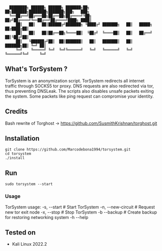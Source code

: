 
      ████████╗ ██████╗ ██████╗ ███████╗██╗   ██╗███████╗████████╗███████╗███╗   ███╗
      ╚══██╔══╝██╔═══██╗██╔══██╗██╔════╝╚██╗ ██╔╝██╔════╝╚══██╔══╝██╔════╝████╗ ████║
         ██║   ██║   ██║██████╔╝███████╗ ╚████╔╝ ███████╗   ██║   █████╗  ██╔████╔██║
         ██║   ██║   ██║██╔══██╗╚════██║  ╚██╔╝  ╚════██║   ██║   ██╔══╝  ██║╚██╔╝██║
         ██║   ╚██████╔╝██║  ██║███████║   ██║   ███████║   ██║   ███████╗██║ ╚═╝ ██║
         ╚═╝    ╚═════╝ ╚═╝  ╚═╝╚══════╝   ╚═╝   ╚══════╝   ╚═╝   ╚══════╝╚═╝     ╚═╝

## What's TorSystem ?
TorSystem is an anonymization script. TorSystem redirects all internet traffic through SOCKS5 tor proxy. DNS requests are also redirected via tor, thus preventing DNSLeak. The scripts also disables unsafe packets exiting the system. Some packets like ping request can compromise your identity.

## Credits
Bash rewrite of Torghost -> https://github.com/SusmithKrishnan/torghost.git

## Installation
```
git clone https://github.com/Marcodebona1994/torsystem.git
cd torsystem
./install
```

## Run
```
sudo torsystem --start
```

### Usage

TorSystem usage:
  -s, --start       	   # Start TorSystem
  -n, --new-circuit      # Request new tor exit node
  -x, --stop             # Stop TorSystem
  -b  --backup           # Create backup for restoring networking system
  -h  --help

## Tested on
 - Kali Linux 2022.2
